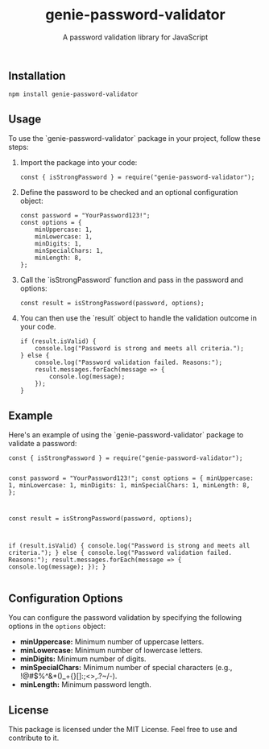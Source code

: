 <!DOCTYPE html>
<html lang="en">
<head>
    <meta charset="UTF-8">
    <meta name="viewport" content="width=device-width, initial-scale=1.0">
</head>
<body>
    <header>
        <h1>genie-password-validator</h1>
        <p>A password validation library for JavaScript</p>
    </header>
    <section id="installation">
        <h2>Installation</h2>
        <pre><code>npm install genie-password-validator</code></pre>
    </section>
    <section id="usage">
        <h2>Usage</h2>
        <p>To use the `genie-password-validator` package in your project, follow these steps:</p>
        <ol>
            <li>Import the package into your code:
                <pre><code>const { isStrongPassword } = require("genie-password-validator");</code></pre>
            </li>
            <li>Define the password to be checked and an optional configuration object:
                <pre><code>const password = "YourPassword123!";
const options = {
    minUppercase: 1,
    minLowercase: 1,
    minDigits: 1,
    minSpecialChars: 1,
    minLength: 8,
};</code></pre>
            </li>
            <li>Call the `isStrongPassword` function and pass in the password and options:
                <pre><code>const result = isStrongPassword(password, options);</code></pre>
            </li>
            <li>You can then use the `result` object to handle the validation outcome in your code.
                <pre><code>if (result.isValid) {
    console.log("Password is strong and meets all criteria.");
} else {
    console.log("Password validation failed. Reasons:");
    result.messages.forEach(message => {
        console.log(message);
    });
}</code></pre>
            </li>
        </ol>
    </section>
    <section id="example">
        <h2>Example</h2>
        <p>Here's an example of using the `genie-password-validator` package to validate a password:</p>
        <pre><code>const { isStrongPassword } = require("genie-password-validator");

const password = "YourPassword123!";
const options = {
    minUppercase: 1,
    minLowercase: 1,
    minDigits: 1,
    minSpecialChars: 1,
    minLength: 8,
};

const result = isStrongPassword(password, options);

if (result.isValid) {
    console.log("Password is strong and meets all criteria.");
} else {
    console.log("Password validation failed. Reasons:");
    result.messages.forEach(message => {
        console.log(message);
    });
}</code></pre>
    </section>
    <section id="config">
        <h2>Configuration Options</h2>
        <p>You can configure the password validation by specifying the following options in the `options` object:</p>
        <ul>
            <li><b>minUppercase:</b> Minimum number of uppercase letters.</li>
            <li><b>minLowercase:</b> Minimum number of lowercase letters.</li>
            <li><b>minDigits:</b> Minimum number of digits.</li>
            <li><b>minSpecialChars:</b> Minimum number of special characters (e.g., !@#$%^&*()_+{}[]:;<>,.?~/-).</li>
            <li><b>minLength:</b> Minimum password length.</li>
        </ul>
    </section>
    <section id="license">
        <h2>License</h2>
        <p>This package is licensed under the MIT License. Feel free to use and contribute to it.</p>
    </section>
</body>
</html>
